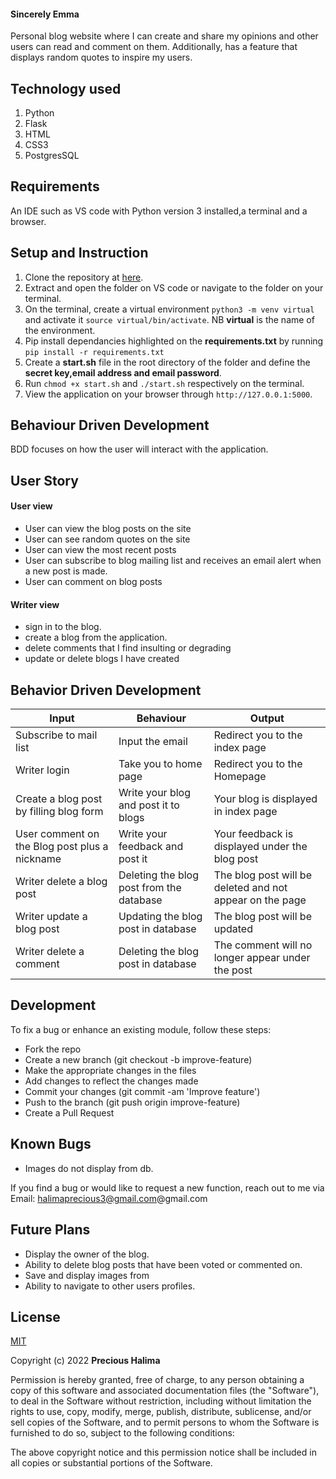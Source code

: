 #### Sincerely Emma

Personal blog website where I can create and share my opinions and other users can read and comment on them. Additionally, has a feature that displays random quotes to inspire my users.

## Technology used
1. Python
2. Flask
3. HTML
4. CSS3
5. PostgresSQL

## Requirements
An IDE such as VS code with Python version 3 installed,a terminal and a browser. 

## Setup and Instruction
1. Clone the repository at [here](https://github.com/emmakamau/Emma-Blog.git).
2. Extract and open the folder on VS code or navigate to the folder on your terminal.
3. On the terminal, create a virtual environment `python3 -m venv virtual` and activate it `source virtual/bin/activate`. NB **virtual** is the name of the environment.
4. Pip install dependancies highlighted on the **requirements.txt** by running `pip install -r requirements.txt`
5. Create a **start.sh** file in the root directory of the folder and define the **secret key,email address and email password**.
6. Run `chmod +x start.sh` and `./start.sh` respectively on the terminal.
7. View the application on your browser through `http://127.0.0.1:5000`.


## Behaviour Driven Development

BDD focuses on how the user will interact with the application.

## User Story 
####  User view
* User can view the blog posts on the site
* User can see random quotes on the site
* User can view the most recent posts
* User can subscribe to blog mailing list and receives an email alert when a new post is made.
* User can comment on blog posts

####  Writer view
* sign in to the blog.
* create a blog from the application.
* delete comments that I find insulting or degrading
* update or delete blogs I have created

## Behavior Driven Development

| Input                    | Behaviour                       | Output                                       |
| -------------------------| ------------------------------  | -------------------------------------------- |
| Subscribe to mail list              | Input the email               | Redirect you to the index page               |
| Writer login                    | Take you to home page           | Redirect you to the Homepage                 |
| Create a blog post by filling blog form          | Write your blog and post it to blogs    | Your blog is displayed  in index page                     | 
| User comment on the Blog post plus a nickname | Write your feedback and post it | Your feedback is displayed under the blog post   |
| Writer delete a blog post       | Deleting the blog post from the database    | The blog post will be deleted and not appear on the page                  |
| Writer update a blog post       | Updating the blog post in database    | The blog post will be updated                |
| Writer delete a comment         | Deleting the blog post in database    | The comment will no longer appear under the post   

## Development
To fix a bug or enhance an existing module, follow these steps:
- Fork the repo
- Create a new branch (git checkout -b improve-feature)
- Make the appropriate changes in the files
- Add changes to reflect the changes made
- Commit your changes (git commit -am 'Improve feature')
- Push to the branch (git push origin improve-feature)
- Create a Pull Request

## Known Bugs
- Images do not display from db. 

If you find a bug or would like to request a new function, reach out to me via Email: halimaprecious3@gmail.com@gmail.com 

## Future Plans
- Display the owner of the blog.
- Ability to delete blog posts that have been voted or commented on.
- Save and display images from
- Ability to navigate to other users profiles.

## License

[MIT](https://choosealicense.com/licenses/mit/)

Copyright (c) 2022 **Precious Halima**

Permission is hereby granted, free of charge, to any person obtaining a copy of this software and associated documentation files (the "Software"), to deal in the Software without restriction, including without limitation the rights to use, copy, modify, merge, publish, distribute, sublicense, and/or sell copies of the Software, and to permit persons to whom the Software is furnished to do so, subject to the following conditions:

The above copyright notice and this permission notice shall be included in all copies or substantial portions of the Software.